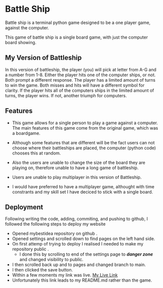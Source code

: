
# Battle Ship 

Battle ship is a terminal python game designed to be a one player game, against the computer. 

This game of battle ship is a single board game, with just the computer board showing. 

## My Version of Battleship

In this version of battleship, the player (you) will pick at letter from A-G and a number from 1-8. Either the player hits one of the computer ships, or not. Both prompt a different response. The player has a limited amount of turns to win the game. 
Both misses and hits will have a different symbol for clarity. 
If the player hits all of the computers ships in the limited amount of turns, the player wins. If not, another triumph for computers.

## Features

* This game allows for a single person to play a game against a computer. The main features of this game come from the original game, which was a boardgame. 

* Although some features that are different will be the fact users can not choose where their battleships are placed, the computer (python code) chooses this at random. 

* Also the users are unable to change the size of the board they are playing on, therefore unable to have a long game of battleship. 

* Users are unable to play multiplayer in this version of Battleship. 

* I would have preferred to have a multiplayer game, althought with time constrants and my skill set I have deciced to stick with a single board. 



## Deployment
 
 Following writing the code, adding, commiting, and pushing to github, I followed the following steps to deploy my website

* Opened mybestidea repository on github .
* Opened settings and scrolled down to find pages on the left hand side.
* On first attemp of trying to deploy I realised I needed to make my repository public .
    * I done this by scrolling to end of the settings page to ***danger zone*** and changed visibility to public.
* I then scrolled back up and to pages and changed branch to main.
* I then clicked the save button.
* Within a few moments my link was live.
[My Live Link](https://chloemay-1.github.io/battle-game/)
* Unfortunately this link leads to my README.md rather than the game. 